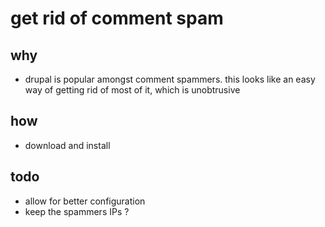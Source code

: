 # get rid of comment spam

## why
* drupal is popular amongst comment spammers. this looks like an easy way of getting rid of most of it, which is unobtrusive

## how
* download and install

## todo
* allow for better configuration
* keep the spammers IPs ?
